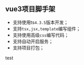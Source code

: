 ## vue3项目脚手架

* 支持使用ts`4.3.5`版本开发；
* 支持`tsx,jsx,template`编写组件；
* 支持使用高级`css`编写代码；
* 支持自动开启服务；
* 支持项目打包；

test